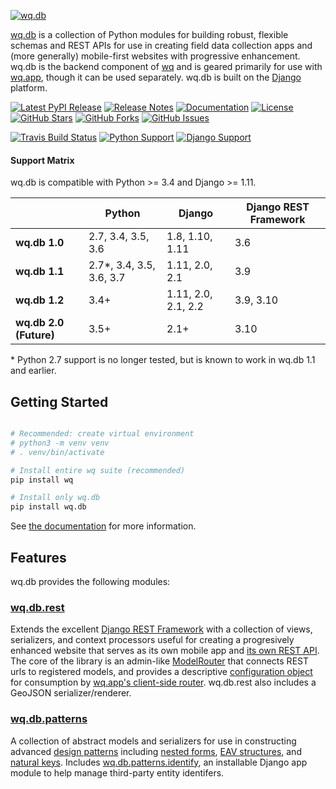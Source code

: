 [![wq.db](https://raw.github.com/wq/wq/master/images/256/wq.db.png)](https://wq.io/wq.db)

[wq.db](https://wq.io/wq.db) is a collection of Python modules for building robust, flexible schemas and REST APIs for use in creating field data collection apps and (more generally) mobile-first websites with progressive enhancement.  wq.db is the backend component of [wq] and is geared primarily for use with [wq.app], though it can be used separately.  wq.db is built on the [Django] platform.


[![Latest PyPI Release](https://img.shields.io/pypi/v/wq.db.svg)](https://pypi.org/project/wq.db)
[![Release Notes](https://img.shields.io/github/release/wq/wq.db.svg)](https://github.com/wq/wq.db/releases)
[![Documentation](https://img.shields.io/badge/Docs-1.1-blue.svg)](https://wq.io/wq.db)
[![License](https://img.shields.io/pypi/l/wq.db.svg)](https://wq.io/license)
[![GitHub Stars](https://img.shields.io/github/stars/wq/wq.db.svg)](https://github.com/wq/wq.db/stargazers)
[![GitHub Forks](https://img.shields.io/github/forks/wq/wq.db.svg)](https://github.com/wq/wq.db/network)
[![GitHub Issues](https://img.shields.io/github/issues/wq/wq.db.svg)](https://github.com/wq/wq.db/issues)

[![Travis Build Status](https://img.shields.io/travis/wq/wq.db/master.svg)](https://travis-ci.org/wq/wq.db)
[![Python Support](https://img.shields.io/pypi/pyversions/wq.db.svg)](https://pypi.org/project/wq.db)
[![Django Support](https://img.shields.io/pypi/djversions/wq.db.svg)](https://pypi.org/project/wq.db)

#### Support Matrix

wq.db is compatible with Python >= 3.4 and Django >= 1.11.

&nbsp;      | Python | Django | Django REST Framework
------------|--------|--------|-----------------------
**wq.db 1.0** | 2.7, 3.4, 3.5, 3.6 | 1.8, 1.10, 1.11 | 3.6
**wq.db 1.1** | 2.7*, 3.4, 3.5, 3.6, 3.7 | 1.11, 2.0, 2.1 | 3.9
**wq.db 1.2** | 3.4+ | 1.11, 2.0, 2.1, 2.2 | 3.9, 3.10
**wq.db 2.0 (Future)** | 3.5+ | 2.1+ | 3.10

&#42; Python 2.7 support is no longer tested, but is known to work in wq.db 1.1 and earlier.

## Getting Started

```bash

# Recommended: create virtual environment
# python3 -m venv venv
# . venv/bin/activate

# Install entire wq suite (recommended)
pip install wq

# Install only wq.db
pip install wq.db
```

See [the documentation] for more information.

## Features

wq.db provides the following modules:

### [wq.db.rest]
Extends the excellent [Django REST Framework] with a collection of views, serializers, and context processors useful for creating a progresively enhanced website that serves as its own mobile app and [its own REST API].  The core of the library is an admin-like [ModelRouter] that connects REST urls to registered models, and provides a descriptive [configuration object] for consumption by [wq.app's client-side router].  wq.db.rest also includes a GeoJSON serializer/renderer.

### [wq.db.patterns]
A collection of abstract models and serializers for use in constructing advanced [design patterns] including [nested forms], [EAV structures][EAV], and [natural keys].  Includes [wq.db.patterns.identify][identify], an installable Django app module to help manage third-party entity identifers.

[wq]: https://wq.io
[Django]: https://www.djangoproject.com/
[the documentation]: https://wq.io/docs/
[wq.db.rest]: https://wq.io/docs/about-rest
[wq.app]: https://wq.io/wq.app
[its own REST API]: https://wq.io/docs/website-rest-api
[wq.app's client-side router]: https://wq.io/docs/app-js
[Django REST Framework]: http://django-rest-framework.org
[ModelRouter]: https://wq.io/docs/router
[configuration object]: https://wq.io/docs/config
[wq.db.patterns]: https://wq.io/docs/about-patterns
[design patterns]: https://wq.io/docs/about-patterns
[identify]: https://wq.io/docs/identify
[relate]: https://wq.io/docs/relate
[design patterns]: https://wq.io/docs/about-patterns
[nested forms]: https://wq.io/docs/nested-forms
[EAV]: https://wq.io/docs/eav-vs-relational
[natural keys]: https://github.com/wq/django-natural-keys
